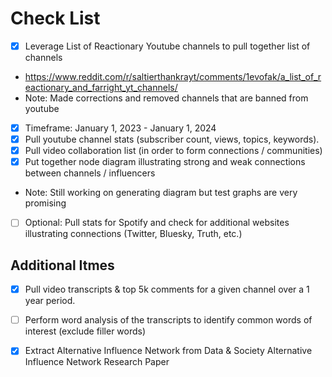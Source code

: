 # Check List
- [x] Leverage List of Reactionary Youtube channels to pull together list of channels
* https://www.reddit.com/r/saltierthankrayt/comments/1evofak/a_list_of_reactionary_and_farright_yt_channels/
* Note: Made corrections and removed channels that are banned from youtube
- [x] Timeframe: January 1, 2023 - January 1, 2024
- [x] Pull youtube channel stats (subscriber count, views, topics, keywords).
- [x] Pull video collaboration list (in order to form connections / communities)
- [x] Put together node diagram illustrating strong and weak connections between channels / influencers
* Note: Still working on generating diagram but test graphs are very promising
- [ ] Optional: Pull stats for Spotify and check for additional websites illustrating connections (Twitter, Bluesky, Truth, etc.)

## Additional Itmes
- [x] Pull video transcripts & top 5k comments for a given channel over a 1 year period.
- [ ] Perform word analysis of the transcripts to identify common words of interest (exclude filler words)
- [x] Extract Alternative Influence Network from Data & Society Alternative Influence Network Research Paper



